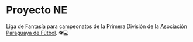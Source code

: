 # Proyecto NE

Liga de Fantasía para campeonatos de la Primera División de la [Asociación Paraguaya de Fútbol](http://www.apf.org.py/). :soccer::computer:
